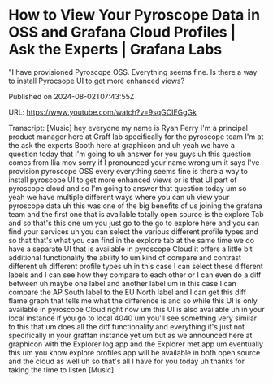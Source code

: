 # How to View Your Pyroscope Data in OSS and Grafana Cloud Profiles | Ask the Experts | Grafana Labs

"I have provisioned Pyroscope OSS. Everything seems fine. Is there a way to install Pyrocsope UI to get more enhanced views?

Published on 2024-08-02T07:43:55Z

URL: https://www.youtube.com/watch?v=9sqGCIEGgGk

Transcript: [Music] hey everyone my name is Ryan Perry I'm a principal product manager here at Graff lab specifically for the pyroscope team I'm at the ask the experts Booth here at graphicon and uh yeah we have a question today that I'm going to uh answer for you guys uh this question comes from Ilia mov sorry if I pronounced your name wrong um it says I've provision pyroscope OSS every everything seems fine is there a way to install pyroscope UI to get more enhanced views or is that UI part of pyroscope cloud and so I'm going to answer that question today um so yeah we have multiple different ways where you can uh view your pyroscope data uh this was one of the big benefits of us joining the grafana team and the first one that is available totally open source is the explore Tab and so that's this one um you just go to the go to explore here and you can find your services uh you can select the various different profile types and so that that's what you can find in the explore tab at the same time we do have a separate UI that is available in pyroscope Cloud it offers a little bit additional functionality the ability to um kind of compare and contrast different uh different profile types uh in this case I can select these different labels and I can see how they compare to each other or I can even do a diff between uh maybe one label and another label um in this case I can compare the AP South label to the EU North label and I can get this diff flame graph that tells me what the difference is and so while this UI is only available in pyroscope Cloud right now um this UI is also available uh in your local instance if you go to local 4040 um you'll see something very similar to this that um does all the diff functionality and everything it's just not specifically in your graffan instance yet um but as we announced here at graphicon with the Explorer log app and the Explorer met app um eventually this um you know explore profiles app will be available in both open source and the cloud as well uh so that's all I have for you today uh thanks for taking the time to listen [Music]

